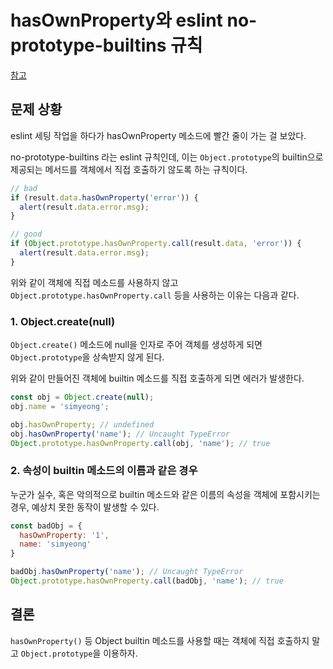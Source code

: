 # hasOwnProperty와 eslint no-prototype-builtins 규칙

[참고](https://yeon-js.tistory.com/8)

## 문제 상황

eslint 세팅 작업을 하다가 hasOwnProperty 메소드에 빨간 줄이 가는 걸 보았다.

no-prototype-builtins 라는 eslint 규칙인데, 이는 `Object.prototype`의 builtin으로 제공되는 메서드를 객체에서 직접 호출하기 않도록 하는 규칙이다.

```js
// bad
if (result.data.hasOwnProperty('error')) {
  alert(result.data.error.msg);
}

// good
if (Object.prototype.hasOwnProperty.call(result.data, 'error')) {
  alert(result.data.error.msg);
}
```

위와 같이 객체에 직접 메소드를 사용하지 않고 `Object.prototype.hasOwnProperty.call` 등을 사용하는 이유는 다음과 같다.

### 1. Object.create(null)

`Object.create()` 메소드에 null을 인자로 주어 객체를 생성하게 되면 `Object.prototype`을 상속받지 않게 된다.

위와 같이 만들어진 객체에 builtin 메소드를 직접 호출하게 되면 에러가 발생한다.

```js
const obj = Object.create(null);
obj.name = 'simyeong';

obj.hasOwnProperty; // undefined
obj.hasOwnProperty('name'); // Uncaught TypeError
Object.prototype.hasOwnProperty.call(obj, 'name'); // true
```

### 2. 속성이 builtin 메소드의 이름과 같은 경우

누군가 실수, 혹은 악의적으로 builtin 메소드와 같은 이름의 속성을 객체에 포함시키는 경우, 예상치 못한 동작이 발생할 수 있다.

```js
const badObj = {
  hasOwnProperty: '1',
  name: 'simyeong'
}

badObj.hasOwnProperty('name'); // Uncaught TypeError
Object.prototype.hasOwnProperty.call(badObj, 'name'); // true
```

## 결론

`hasOwnProperty()` 등 Object builtin 메소드를 사용할 때는 객체에 직접 호출하지 말고 `Object.prototype`을 이용하자.